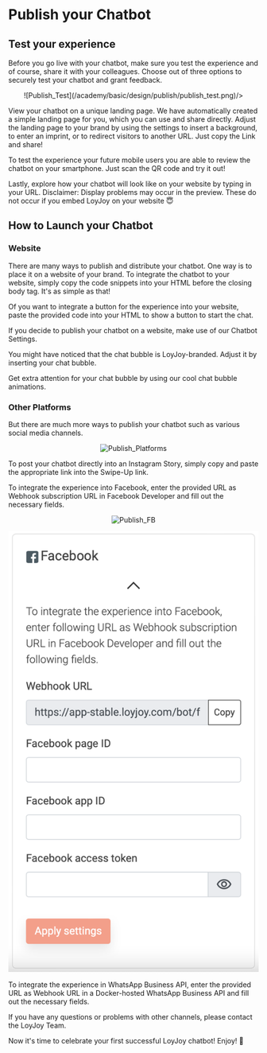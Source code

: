 # Publish your Chatbot

## Test your experience 

Before you go live with your chatbot, make sure you test the experience and of course, share it with your colleagues. Choose out of three options to securely test your chatbot and grant feedback.

<p align="center">
    ![Publish_Test](/academy/basic/design/publish/publish_test.png)/>
</p>

View your chatbot on a unique landing page. We have automatically created a simple landing page for you, which you can use and share directly. Adjust the landing page to your brand by using the settings to insert a background, to enter an imprint, or to redirect visitors to another URL. Just copy the Link and share! 

To test the experience your future mobile users you are able to review the chatbot on your smartphone. Just scan the QR code and try it out!

Lastly, explore how your chatbot will look like on your website by typing in your URL. Disclaimer: Display problems may occur in the preview. These do not occur if you embed LoyJoy on your website 😇

## How to Launch your Chatbot 

### Website 

There are many ways to publish and distribute your chatbot. One way is to place it on a website of your brand. To integrate the chatbot to your website, simply copy the code snippets into your HTML before the closing body tag. It's as simple as that!

Of you want to integrate a button for the experience into your website, paste the provided code into your HTML to show a button to start the chat.

If you decide to publish your chatbot on a website, make use of our Chatbot Settings.

You might have noticed that the chat bubble is LoyJoy-branded. Adjust it by inserting your chat bubble.

Get extra attention for your chat bubble by using our cool chat bubble animations.

### Other Platforms

But there are much more ways to publish your chatbot such as various social media channels. 

<p align="center">
    <img src=“publish_platforms.png" alt="Publish_Platforms" title=“Platforms” width=“600"/>
</p>

To post your chatbot directly into an Instagram Story, simply copy and paste the appropriate link into the Swipe-Up link.

To integrate the experience into Facebook, enter the provided URL as Webhook subscription URL in Facebook Developer and fill out the  necessary fields.

<p align="center">
    <img src=“publish_facebook.png" alt="Publish_FB" title=“Facebook”ook width=“100"/>
</p>

![Publish](basic/design/publish/publish_facebook.png) 

To integrate the experience in WhatsApp Business API, enter the provided URL as Webhook URL in a Docker-hosted WhatsApp Business API and fill out the necessary fields.

If you have any questions or problems with other channels, please contact the LoyJoy Team.


Now it's time to celebrate your first successful LoyJoy chatbot! Enjoy! 🎉

